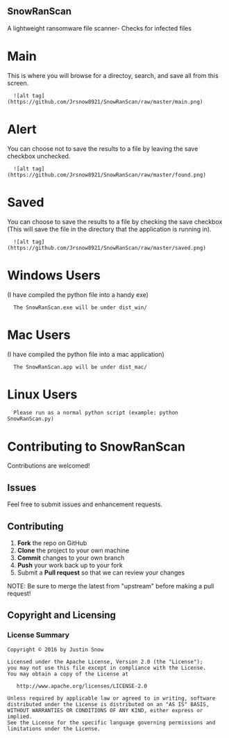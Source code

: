 ## SnowRanScan
  A lightweight ransomware file scanner- Checks for infected files 


# Main 
  This is where you will browse for a directoy, search, and save all from this screen.
  ```
    ![alt tag](https://github.com/Jrsnow8921/SnowRanScan/raw/master/main.png)
  ```

# Alert 
  You can choose not to save the results to a file by leaving the save checkbox unchecked.
  ```
    ![alt tag](https://github.com/Jrsnow8921/SnowRanScan/raw/master/found.png)
  ```

# Saved

  You can choose to save the results to a file by checking the save checkbox (This will save the file in the directory that the application is running in).
  ```
    ![alt tag](https://github.com/Jrsnow8921/SnowRanScan/raw/master/saved.png)
  ```

# Windows Users 
  (I have compiled the python file into a handy exe)
  ```
    The SnowRanScan.exe will be under dist_win/ 
  ```

# Mac Users 
  (I have compiled the python file into a mac application)
  ```
    The SnowRanScan.app will be under dist_mac/
  ```

# Linux Users
  ```
    Please run as a normal python script (example: python SnowRanScan.py)
  ```

Contributing to SnowRanScan
=========================================

Contributions are welcomed!

Issues
------

Feel free to submit issues and enhancement requests.

Contributing
------------

 1. **Fork** the repo on GitHub
 2. **Clone** the project to your own machine
 3. **Commit** changes to your own branch
 4. **Push** your work back up to your fork
 5. Submit a **Pull request** so that we can review your changes

NOTE: Be sure to merge the latest from "upstream" before making a pull request!

Copyright and Licensing
-----------------------

### License Summary

```
Copyright © 2016 by Justin Snow

Licensed under the Apache License, Version 2.0 (the "License");
you may not use this file except in compliance with the License.
You may obtain a copy of the License at

   http://www.apache.org/licenses/LICENSE-2.0

Unless required by applicable law or agreed to in writing, software
distributed under the License is distributed on an "AS IS" BASIS,
WITHOUT WARRANTIES OR CONDITIONS OF ANY KIND, either express or implied.
See the License for the specific language governing permissions and
limitations under the License.
```


